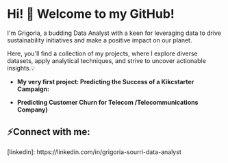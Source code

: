 <h1>Hi! 🌱 Welcome to my GitHub!</h1>I'm Grigoria, a budding Data Analyst with a keen for leveraging data to drive sustainability initiatives and make a positive impact on our planet.</h1>
  
Here, you'll find a collection of my projects, where I explore diverse datasets, apply analytical techniques, and strive to uncover actionable insights.💡



- <b>My very first project: Predicting the Success of a Kikcstarter Campaign:</b>
 
- <b>Predicting Customer Churn for Telecom /Telecommunications Company)</b>
 

<h2> ⚡Connect with me:</h2>
[linkedin]: https://linkedin.com/in/grigoria-sourri-data-analyst
